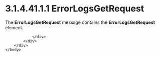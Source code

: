 <html dir="LTR" xmlns:mshelp="http://msdn.microsoft.com/mshelp" xmlns:ddue="http://ddue.schemas.microsoft.com/authoring/2003/5" xmlns:xlink="http://www.w3.org/1999/xlink" xmlns:tool="http://www.microsoft.com/tooltip">
    <head>
        <meta http-equiv="Content-Type" content="text/html; CHARSET=utf-8"></meta>
        <meta name="save" content="history"></meta>
        <title>3.1.4.41.1.1 ErrorLogsGetRequest</title>
        <xml>
            <mshelp:toctitle title="3.1.4.41.1.1 ErrorLogsGetRequest"></mshelp:toctitle>
            <mshelp:rltitle title="[MS-SSMDSWS-15]: ErrorLogsGetRequest"></mshelp:rltitle>
            <mshelp:keyword index="A" term="699719a6-4843-45ee-952e-9e6e96b37385"></mshelp:keyword>
            <mshelp:attr name="DCSext.ContentType" value="open specification"></mshelp:attr>
            <mshelp:attr name="AssetID" value="699719a6-4843-45ee-952e-9e6e96b37385"></mshelp:attr>
            <mshelp:attr name="TopicType" value="kbRef"></mshelp:attr>
            <mshelp:attr name="DCSext.Title" value="[MS-SSMDSWS-15]: ErrorLogsGetRequest" />
        </xml>
    </head>
    <body>
        <div id="header">
            <h1 class="heading">3.1.4.41.1.1 ErrorLogsGetRequest</h1>
        </div>
        <div id="mainSection">
            <div id="mainBody">
                <div id="allHistory" class="saveHistory"></div>
                <div id="sectionSection0" class="section" name="collapseableSection">
                    

<p>The <b>ErrorLogsGetRequest</b> message contains the <b>ErrorLogsGetRequest</b>
element.</p>


                </div>
            </div>
        </div>
    </body>
</html>